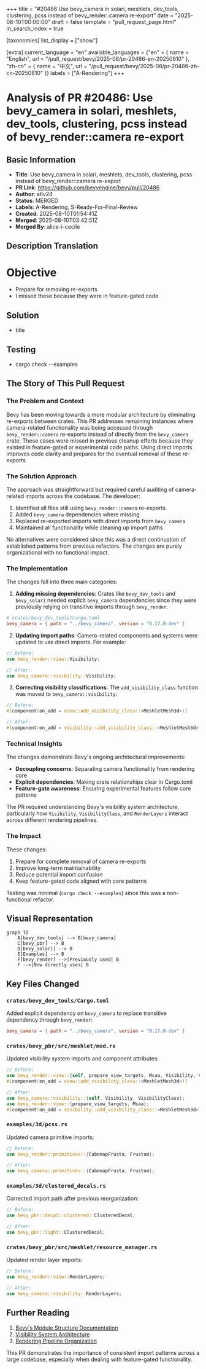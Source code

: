 +++
title = "#20486 Use bevy_camera in solari, meshlets, dev_tools, clustering, pcss instead of bevy_render::camera re-export"
date = "2025-08-10T00:00:00"
draft = false
template = "pull_request_page.html"
in_search_index = true

[taxonomies]
list_display = ["show"]

[extra]
current_language = "en"
available_languages = {"en" = { name = "English", url = "/pull_request/bevy/2025-08/pr-20486-en-20250810" }, "zh-cn" = { name = "中文", url = "/pull_request/bevy/2025-08/pr-20486-zh-cn-20250810" }}
labels = ["A-Rendering"]
+++

# Analysis of PR #20486: Use bevy_camera in solari, meshlets, dev_tools, clustering, pcss instead of bevy_render::camera re-export

## Basic Information
- **Title**: Use bevy_camera in solari, meshlets, dev_tools, clustering, pcss instead of bevy_render::camera re-export
- **PR Link**: https://github.com/bevyengine/bevy/pull/20486
- **Author**: atlv24
- **Status**: MERGED
- **Labels**: A-Rendering, S-Ready-For-Final-Review
- **Created**: 2025-08-10T01:54:41Z
- **Merged**: 2025-08-10T03:42:51Z
- **Merged By**: alice-i-cecile

## Description Translation
# Objective

- Prepare for removing re-exports
- I missed these because they were in feature-gated code

## Solution

- title

## Testing

- cargo check --examples

## The Story of This Pull Request

### The Problem and Context
Bevy has been moving towards a more modular architecture by eliminating re-exports between crates. This PR addresses remaining instances where camera-related functionality was being accessed through `bevy_render::camera` re-exports instead of directly from the `bevy_camera` crate. These cases were missed in previous cleanup efforts because they existed in feature-gated or experimental code paths. Using direct imports improves code clarity and prepares for the eventual removal of these re-exports.

### The Solution Approach
The approach was straightforward but required careful auditing of camera-related imports across the codebase. The developer:
1. Identified all files still using `bevy_render::camera` re-exports
2. Added `bevy_camera` dependencies where missing
3. Replaced re-exported imports with direct imports from `bevy_camera`
4. Maintained all functionality while cleaning up import paths

No alternatives were considered since this was a direct continuation of established patterns from previous refactors. The changes are purely organizational with no functional impact.

### The Implementation
The changes fall into three main categories:

1. **Adding missing dependencies**: Crates like `bevy_dev_tools` and `bevy_solari` needed explicit `bevy_camera` dependencies since they were previously relying on transitive imports through `bevy_render`.

```toml
# crates/bevy_dev_tools/Cargo.toml
bevy_camera = { path = "../bevy_camera", version = "0.17.0-dev" }
```

2. **Updating import paths**: Camera-related components and systems were updated to use direct imports. For example:

```rust
// Before:
use bevy_render::view::Visibility;

// After:
use bevy_camera::visibility::Visibility;
```

3. **Correcting visibility classifications**: The `add_visibility_class` function was moved to `bevy_camera::visibility`:

```rust
// Before:
#[component(on_add = view::add_visibility_class::<MeshletMesh3d>)]

// After:
#[component(on_add = visibility::add_visibility_class::<MeshletMesh3d>)]
```

### Technical Insights
The changes demonstrate Bevy's ongoing architectural improvements:
- **Decoupling concerns**: Separating camera functionality from rendering core
- **Explicit dependencies**: Making crate relationships clear in Cargo.toml
- **Feature-gate awareness**: Ensuring experimental features follow core patterns

The PR required understanding Bevy's visibility system architecture, particularly how `Visibility`, `VisibilityClass`, and `RenderLayers` interact across different rendering pipelines.

### The Impact
These changes:
1. Prepare for complete removal of camera re-exports
2. Improve long-term maintainability
3. Reduce potential import confusion
4. Keep feature-gated code aligned with core patterns

Testing was minimal (`cargo check --examples`) since this was a non-functional refactor.

## Visual Representation

```mermaid
graph TD
    A[bevy_dev_tools] --> B[bevy_camera]
    C[bevy_pbr] --> B
    D[bevy_solari] --> B
    E[Examples] --> B
    F[bevy_render] -->|Previously used| B
    F -->|Now directly uses| B
```

## Key Files Changed

### `crates/bevy_dev_tools/Cargo.toml`
Added explicit dependency on `bevy_camera` to replace transitive dependency through `bevy_render`:
```toml
bevy_camera = { path = "../bevy_camera", version = "0.17.0-dev" }
```

### `crates/bevy_pbr/src/meshlet/mod.rs`
Updated visibility system imports and component attributes:
```rust
// Before:
use bevy_render::view::{self, prepare_view_targets, Msaa, Visibility, VisibilityClass};
#[component(on_add = view::add_visibility_class::<MeshletMesh3d>)]

// After:
use bevy_camera::visibility::{self, Visibility, VisibilityClass};
use bevy_render::view::{prepare_view_targets, Msaa};
#[component(on_add = visibility::add_visibility_class::<MeshletMesh3d>)]
```

### `examples/3d/pcss.rs`
Updated camera primitive imports:
```rust
// Before:
use bevy_render::primitives::{CubemapFrusta, Frustum};

// After:
use bevy_camera::primitives::{CubemapFrusta, Frustum};
```

### `examples/3d/clustered_decals.rs`
Corrected import path after previous reorganization:
```rust
// Before:
use bevy_pbr::decal::clustered::ClusteredDecal;

// After:
use bevy_pbr::light::ClusteredDecal;
```

### `crates/bevy_pbr/src/meshlet/resource_manager.rs`
Updated render layer imports:
```rust
// Before:
use bevy_render::view::RenderLayers;

// After:
use bevy_camera::visibility::RenderLayers;
```

## Further Reading
1. [Bevy's Module Structure Documentation](https://github.com/bevyengine/bevy/blob/main/docs/plugins_guidelines.md#project-structure)
2. [Visibility System Architecture](https://github.com/bevyengine/bevy/blob/main/crates/bevy_camera/src/visibility.rs)
3. [Rendering Pipeline Organization](https://github.com/bevyengine/bevy/blob/main/crates/bevy_pbr/README.md)

This PR demonstrates the importance of consistent import patterns across a large codebase, especially when dealing with feature-gated functionality.